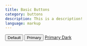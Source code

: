 ```yaml
---
title: Basic Buttons
category: buttons
description: This is a description!
language: markup
---
```

<div>
    <!-- Default button type -->
    <button type="button" class="btn">Default</button>
    <!-- Denotes primary action on a page or component. Branded. -->
    <button type="button" class="btn btn--primary">Primary</button>
    <!-- Primary button - Dark. Unbranded. -->
    <a href="#" class="btn btn--primary-dark">Primary Dark</a>
</div>
